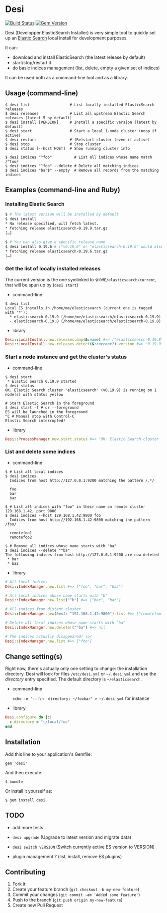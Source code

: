 Desi
====
[![Build Status](https://secure.travis-ci.org/AF83/desi.png)](http://travis-ci.org/AF83/desi)
[![Gem Version](https://badge.fury.io/rb/desi.png)](http://badge.fury.io/rb/desi)

Desi (Developper ElasticSearch Installer) is very simple tool to quickly set up
an [Elastic Search](http://www.elasticsearch.org/) local install for
development purposes.

It can:

  * download and install ElasticSearch (the latest release by default)
  * start/stop/restart it.
  * do basic indices management (list, delete, empty a given set of indices)

It can be used both as a command-line tool and as a library.


## Usage (command-line)

    $ desi list                  # List locally installed ElasticSearch releases
    $ desi releases              # List all upstream Elastic Search releases (latest 5 by default)
    $ desi install [VERSION]     # Install a specific version (latest by default)
    $ desi start                 # Start a local 1-node cluster (noop if active)
    $ desi restart               # (Re)start cluster (even if active)
    $ desi stop                  # Stop cluster
    $ desi status [--host HOST]  # Show running cluster info

    $ desi indices "^foo"          # List all indices whose name match /^foo/
    $ desi indices "^foo" --delete # Delete all matching indices
    $ desi indices "bar$" --empty  # Remove all records from the matching indices

## Examples (command-line and Ruby)

### Installing Elastic Search

 ```bash
 $ # The latest version will be installed by default
 $ desi install
 * No release specified, will fetch latest.
 * fetching release elasticsearch-0.19.9.tar.gz
 […]

 $ # You can also give a specific release name
 $ desi install 0.19.6 # ("v0.19.6" or "elasticsearch-0.19.6" would also work)
 * fetching release elasticsearch-0.19.6.tar.gz
 […]
 ```

### Get the list of locally installed releases

The current version is the one symlinked to `$HOME/elasticsearch/current`, that
will be spun up by (`desi start`)

  * command-line

  ```shell
  $ desi list
  Local ES installs in /home/me/elasticsearch (current one is tagged with '*'):
    * elasticsearch-0.19.9 (/home/me/elasticsearch/elasticsearch-0.19.9)
    - elasticsearch-0.19.8 (/home/me/elasticsearch/elasticsearch-0.19.8)
  ```


  * library

  ```ruby
  Desi::LocalInstall.new.releases.map(&:name) #=> ["elasticsearch-0.19.8", "elasticsearch-0.19.9"]
  Desi::LocalInstall.new.releases.detect(&:current?).version #=> "0.19.9"
  ```

### Start a node instance and get the cluster's status

  * command-line

  ```shell
  $ desi start
   * Elastic Search 0.19.9 started
  $ desi status
  OK. Elastic Search cluster 'elasticsearch' (v0.19.9) is running on 1 node(s) with status yellow

  # Start Elastic Search in the foreground
  $ desi start -f # or --foreground
  ES will be launched in the foreground
  ^C # Manual stop with Control-C
  Elastic Search interrupted!
  ```

  * library

  ```ruby
  Desi::ProcessManager.new.start.status #=> "OK. Elastic Search cluster 'elasticsearch' (v0.19.9) is running on 1 node(s) with status green"
  ```


### List and delete some indices

  * command-line

  ```shell
  $ # List all local indices
  $ desi indices
    Indices from host http://127.0.0.1:9200 matching the pattern /.*/

    foo
    bar
    baz

  $ # List all indices with "foo" in their name on remote cluster 129.168.1.42, port 9800
  $ desi indices --host 129.168.1.42:9800 foo
    Indices from host http://192.168.1.42:9800 matching the pattern /foo/

    remotefoo1
    remotefoo2

  $ # Remove all indices whose name starts with "ba"
  $ desi indices --delete "^ba"
  The following indices from host http://127.0.0.1:9200 are now deleted
   * bar
   * baz
  ```


  * library

  ```ruby
  # All local indices
  Desi::IndexManager.new.list #=> ["foo", "bar", "baz"]

  # All local indices whose name starts with "b"
  Desi::IndexManager.new.list("^b") #=> ["bar", "baz"]

  # All indices from distant cluster
  Desi::IndexManager.new(host: "192.168.1.42:9800").list #=> ["remotefoo1", "remotefoo2"]

  # Delete all local indices whose name starts with "ba"
  Desi::IndexManager.new.delete!("^ba") #=> nil

  # The indices actually disappeared! \o/
  Desi::IndexManager.new.list #=> ["foo"]
  ```


## Change setting(s)

Right now, there's actually only one setting to change: the installation
directory. Desi will look for files `/etc/desi.yml` or `~/.desi.yml` and use
the *directory* entry specified. The default directory is `~/elasticsearch`.

  * command-line

    `echo -e "---\n  directory: ~/foobar" > ~/.desi.yml` for instance

  * library

  ```ruby
  Desi.configure do |c|
    c.directory = "~/local/foo"
  end
  ```



## Installation

Add this line to your application's Gemfile:

    gem 'desi'

And then execute:

    $ bundle

Or install it yourself as:

    $ gem install desi

## TODO

  * add more tests

  * `desi upgrade` (Upgrade to latest version and migrate data)
  * `desi switch VERSION` (Switch currently active ES version to VERSION)
  * plugin management ? (list, install, remove ES plugins)

## Contributing

1. Fork it
2. Create your feature branch (`git checkout -b my-new-feature`)
3. Commit your changes (`git commit -am 'Added some feature'`)
4. Push to the branch (`git push origin my-new-feature`)
5. Create new Pull Request
